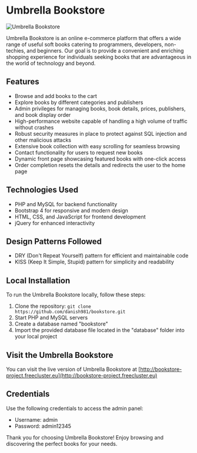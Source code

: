 # Umbrella Bookstore

![Umbrella Bookstore](https://user-images.githubusercontent.com/42686972/135336498-277e6eba-83c3-4d24-8fec-848f4dedc350.jpg)

Umbrella Bookstore is an online e-commerce platform that offers a wide range of useful soft books catering to programmers, developers, non-techies, and beginners. Our goal is to provide a convenient and enriching shopping experience for individuals seeking books that are advantageous in the world of technology and beyond.

## Features
- Browse and add books to the cart
- Explore books by different categories and publishers
- Admin privileges for managing books, book details, prices, publishers, and book display order
- High-performance website capable of handling a high volume of traffic without crashes
- Robust security measures in place to protect against SQL injection and other malicious attacks
- Extensive book collection with easy scrolling for seamless browsing
- Contact functionality for users to request new books
- Dynamic front page showcasing featured books with one-click access
- Order completion resets the details and redirects the user to the home page

## Technologies Used
- PHP and MySQL for backend functionality
- Bootstrap 4 for responsive and modern design
- HTML, CSS, and JavaScript for frontend development
- jQuery for enhanced interactivity

## Design Patterns Followed
- DRY (Don't Repeat Yourself) pattern for efficient and maintainable code
- KISS (Keep It Simple, Stupid) pattern for simplicity and readability

## Local Installation
To run the Umbrella Bookstore locally, follow these steps:
1. Clone the repository: `git clone https://github.com/danish981/bookstore.git`
2. Start PHP and MySQL servers
3. Create a database named "bookstore"
4. Import the provided database file located in the "database" folder into your local project

## Visit the Umbrella Bookstore
You can visit the live version of Umbrella Bookstore at [http://bookstore-project.freecluster.eu](http://bookstore-project.freecluster.eu)

## Credentials
Use the following credentials to access the admin panel:
- Username: admin
- Password: admin12345

Thank you for choosing Umbrella Bookstore! Enjoy browsing and discovering the perfect books for your needs.
